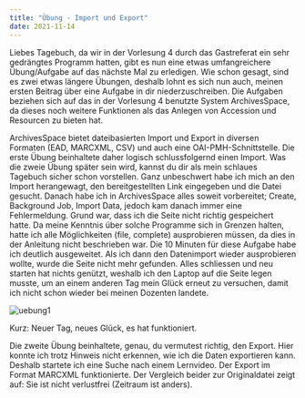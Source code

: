 ```yaml
---
title: "Übung - Import und Export"
date: 2021-11-14
---
```

Liebes Tagebuch, da wir in der Vorlesung 4 durch das Gastreferat ein sehr gedrängtes Programm hatten, gibt es nun eine etwas umfangreichere Übung/Aufgabe auf das nächste Mal zu erledigen. Wie schon gesagt, sind es zwei etwas längere Übungen, deshalb lohnt es sich nun auch, meinen ersten Beitrag über eine Aufgabe in dir niederzuschreiben. Die Aufgaben beziehen sich auf das in der Vorlesung 4 benutzte System ArchivesSpace, da dieses noch weitere Funktionen als das Anlegen von Accession und Resourcen zu bieten hat. 

ArchivesSpace bietet dateibasierten Import und Export in diversen Formaten (EAD, MARCXML, CSV) und auch eine OAI-PMH-Schnittstelle.
Die erste Übung beinhaltete daher logisch schlussfolgernd einen Import. Was die zweie Übung später sein wird, kannst du dir als mein schlaues Tagebuch sicher schon vorstellen. Ganz unbeschwert habe ich mich an den Import herangewagt, den bereitgestellten Link eingegeben und die Datei gesucht. Danach habe ich in ArchivesSpace alles soweit vorbereitet; Create, Background Job, Import Data, jedoch kam danach immer eine Fehlermeldung. Grund war, dass ich die Seite nicht richtig gespeichert hatte. Da meine Kenntnis über solche Programme sich in Grenzen halten, hatte ich alle Möglichkeiten (file, complete) ausprobieren müssen, da dies in der Anleitung nicht beschrieben war. Die 10 Minuten für diese Aufgabe habe ich deutlich ausgeweitet. Als ich dann den Datenimport wieder ausprobieren wollte, wurde die Seite nicht mehr gefunden. Alles schliessen und neu starten hat nichts genützt, weshalb ich den Laptop auf die Seite legen musste, um an einem anderen Tag mein Glück erneut zu versuchen, damit ich nicht schon wieder bei meinen Dozenten landete. 
 
![uebung1](https://user-images.githubusercontent.com/90958264/150129294-851df8a1-0399-4896-b7b0-5a26f5f5d7ad.png)

Kurz: Neuer Tag, neues Glück, es hat funktioniert. 

Die zweite Übung beinhaltete, genau, du vermutest richtig, den Export. Hier konnte ich trotz Hinweis nicht erkennen, wie ich die Daten exportieren kann. Deshalb startete ich eine Suche nach einem Lernvideo. Der Export im Format MARCXML funktionierte. Der Vergleich beider zur Originaldatei zeigt auf: Sie ist nicht verlustfrei (Zeitraum ist anders).
